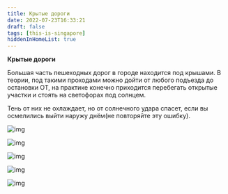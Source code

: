 ```yaml
---
title: Крытые дороги
date: 2022-07-23T16:33:21
draft: false
tags: [this-is-singapore]
hiddenInHomeList: true
---
```

**Крытые дороги**

Большая часть пешеходных дорог в городе находится под крышами. В теории, под такими проходами можно дойти от любого подъезда до остановки ОТ, на практике конечно приходится перебегать открытые участки и стоять на светофорах под солнцем.

Тень от них не охлаждает, но от солнечного удара спасет, если вы осмелились выйти наружу днём(не повторяйте эту ошибку).

![img](/images/this-is-singapore/photos/photo_15@23-07-2022_16-33-21.jpg#center)

![img](/images/this-is-singapore/photos/photo_16@23-07-2022_16-33-21.jpg#center)

![img](/images/this-is-singapore/photos/photo_17@23-07-2022_16-33-21.jpg#center)

![img](/images/this-is-singapore/photos/photo_18@23-07-2022_16-33-21.jpg#center)

![img](/images/this-is-singapore/photos/photo_19@23-07-2022_16-33-21.jpg#center)

